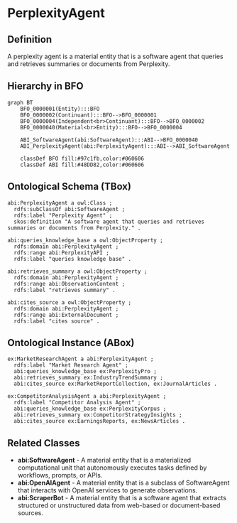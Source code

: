 # PerplexityAgent

## Definition
A perplexity agent is a material entity that is a software agent that queries and retrieves summaries or documents from Perplexity.

## Hierarchy in BFO
```mermaid
graph BT
    BFO_0000001(Entity):::BFO
    BFO_0000002(Continuant):::BFO-->BFO_0000001
    BFO_0000004(Independent<br>Continuant):::BFO-->BFO_0000002
    BFO_0000040(Material<br>Entity):::BFO-->BFO_0000004
    
    ABI_SoftwareAgent(abi:SoftwareAgent):::ABI-->BFO_0000040
    ABI_PerplexityAgent(abi:PerplexityAgent):::ABI-->ABI_SoftwareAgent
    
    classDef BFO fill:#97c1fb,color:#060606
    classDef ABI fill:#48DD82,color:#060606
```

## Ontological Schema (TBox)
```turtle
abi:PerplexityAgent a owl:Class ;
  rdfs:subClassOf abi:SoftwareAgent ;
  rdfs:label "Perplexity Agent" ;
  skos:definition "A software agent that queries and retrieves summaries or documents from Perplexity." .

abi:queries_knowledge_base a owl:ObjectProperty ;
  rdfs:domain abi:PerplexityAgent ;
  rdfs:range abi:PerplexityAPI ;
  rdfs:label "queries knowledge base" .

abi:retrieves_summary a owl:ObjectProperty ;
  rdfs:domain abi:PerplexityAgent ;
  rdfs:range abi:ObservationContent ;
  rdfs:label "retrieves summary" .

abi:cites_source a owl:ObjectProperty ;
  rdfs:domain abi:PerplexityAgent ;
  rdfs:range abi:ExternalDocument ;
  rdfs:label "cites source" .
```

## Ontological Instance (ABox)
```turtle
ex:MarketResearchAgent a abi:PerplexityAgent ;
  rdfs:label "Market Research Agent" ;
  abi:queries_knowledge_base ex:PerplexityPro ;
  abi:retrieves_summary ex:IndustryTrendSummary ;
  abi:cites_source ex:MarketReportCollection, ex:JournalArticles .

ex:CompetitorAnalysisAgent a abi:PerplexityAgent ;
  rdfs:label "Competitor Analysis Agent" ;
  abi:queries_knowledge_base ex:PerplexityCorpus ;
  abi:retrieves_summary ex:CompetitorStrategyInsights ;
  abi:cites_source ex:EarningsReports, ex:NewsArticles .
```

## Related Classes
- **abi:SoftwareAgent** - A material entity that is a materialized computational unit that autonomously executes tasks defined by workflows, prompts, or APIs.
- **abi:OpenAIAgent** - A material entity that is a subclass of SoftwareAgent that interacts with OpenAI services to generate observations.
- **abi:ScraperBot** - A material entity that is a software agent that extracts structured or unstructured data from web-based or document-based sources. 